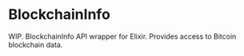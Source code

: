 # BlockchainInfo

WIP. BlockchainInfo API wrapper for Elixir. Provides access to Bitcoin blockchain data.
